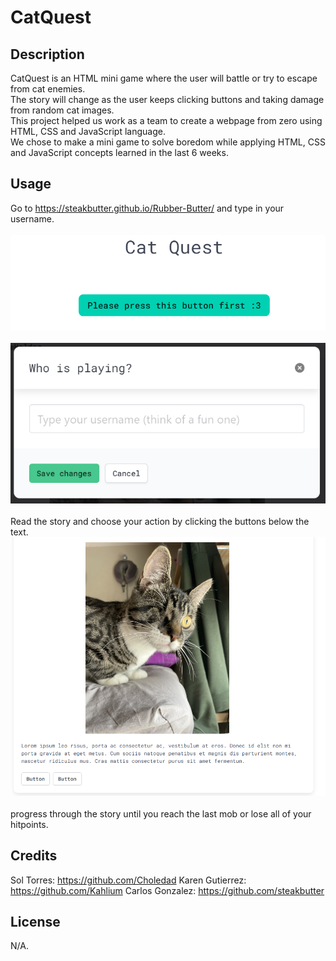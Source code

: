 # CatQuest

## Description

CatQuest is an HTML mini game where the user will battle or try to escape from cat enemies.<br>
The story will change as the user keeps clicking buttons and taking damage from random cat images. <br>
This project helped us work as a team to create a webpage from zero using HTML, CSS and JavaScript language. <br>
We chose to make a mini game to solve boredom while applying HTML, CSS and JavaScript concepts learned in the last 6 weeks.  


## Usage

Go to https://steakbutter.github.io/Rubber-Butter/ and type in your username. <br> <br>
![alt text](assets/username.png) <br> <br>
![alt text](<assets/type in.png>) <br> <br> 
Read the story and choose your action by clicking the buttons below the text. 
![alt text](assets/buttons.png) <br> <br>
progress through the story until you reach the last mob or lose all of your hitpoints. 

## Credits

Sol Torres: https://github.com/Choledad
Karen Gutierrez: https://github.com/Kahlium
Carlos Gonzalez: https://github.com/steakbutter

## License

N/A.



